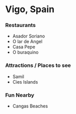 # Vigo, Spain

### Restaurants

- Asador Soriano
- O lar de Angel
- Casa Pepe
- O buraquino

### Attractions / Places to see

- Samil
- Cies Islands

### Fun Nearby

- Cangas Beaches

